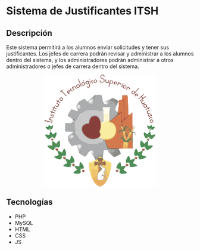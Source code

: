 # Sistema de Justificantes ITSH

## Descripción

Este sistema permitirá a los alumnos enviar solicitudes y tener sus justificantes. Los jefes de carrera podrán revisar y administrar a los alumnos dentro del sistema, y los administradores podrán administrar a otros administradores o jefes de carrera dentro del sistema.

<img src="src/assets/extra/logo.svg" alt="logo de la escuela" width="300" height="300" style="display:block; margin-left:auto; margin-right:auto;" />

## Tecnologías

- PHP
- MySQL
- HTML
- CSS
- JS
